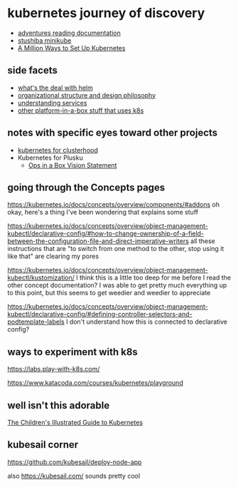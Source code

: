 # kubernetes journey of discovery

- [adventures reading documentation](1299b7ce-d49b-4bc3-a2f3-42acea523aa1.md)
- [stushiba minikube](fe1645de-c2fc-4836-a338-eafae0c7e0af.md)
- [A Million Ways to Set Up Kubernetes](aac15782-cf5d-4794-8d4b-cbc95043ba92.md)

## side facets

- [what's the deal with helm](b85b1edb-895d-46f6-a6a2-6533d30b2c63.md)
- [organizational structure and design philosophy](d5d04c58-7be1-4f3f-afcf-a018dc853806.md)
- [understanding services](607b355d-1f38-4dc9-8033-df232c076195.md)
- [other platform-in-a-box stuff that uses k8s](8f455b9a-4383-4af4-9882-4b58e11dc316.md)

## notes with specific eyes toward other projects

- [kubernetes for clusterhood](c8a51c70-624b-42e9-aec8-aa5db1b7cf87.md)
- Kubernetes for Plusku
  - [Ops in a Box Vision Statement](035d1e22-7dca-4901-aa4a-1624e7a6a15c.md)

## going through the Concepts pages

https://kubernetes.io/docs/concepts/overview/components/#addons oh okay, here's a thing I've been wondering that explains some stuff

https://kubernetes.io/docs/concepts/overview/object-management-kubectl/declarative-config/#how-to-change-ownership-of-a-field-between-the-configuration-file-and-direct-imperative-writers all these instructions that are "to switch from one method to the other, stop using it like that" are clearing my pores

https://kubernetes.io/docs/concepts/overview/object-management-kubectl/kustomization/ I think this is a little too deep for me before I read the other concept documentation? I was able to get pretty much everything up to this point, but this seems to get weedier and weedier to appreciate

https://kubernetes.io/docs/concepts/overview/object-management-kubectl/declarative-config/#defining-controller-selectors-and-podtemplate-labels I don't understand how this is connected to declarative config?

## ways to experiment with k8s

https://labs.play-with-k8s.com/

https://www.katacoda.com/courses/kubernetes/playground

## well isn't this adorable

[The Children's Illustrated Guide to Kubernetes](https://www.cncf.io/the-childrens-illustrated-guide-to-kubernetes/)

## kubesail corner

https://github.com/kubesail/deploy-node-app

also https://kubesail.com/ sounds pretty cool
